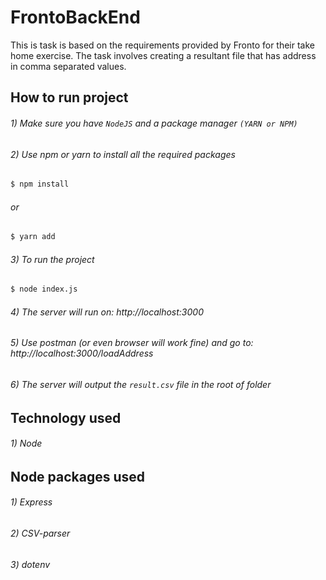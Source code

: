 # FrontoBackEnd

This is task is based on the requirements provided by Fronto for their take home exercise. The task involves creating a resultant file that has address in comma separated values.

## How to run project

###### 1) Make sure you have `NodeJS` and a package manager `(YARN or NPM)`
###### 2) Use npm or yarn to install all the required packages 
```sh
$ npm install
```
###### or
```sh
$ yarn add
```


###### 3) To run the project
```sh
$ node index.js
```
###### 4) The server will run on: http://localhost:3000

###### 5) Use postman (or even browser will work fine) and go to: http://localhost:3000/loadAddress

###### 6) The server will output the `result.csv` file in the root of folder

## Technology used

###### 1) Node


## Node packages used

###### 1) Express
###### 2) CSV-parser
###### 3) dotenv

